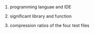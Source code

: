 1. programming languae and IDE

2. significant library and function

3. compression ratios of the four test files

